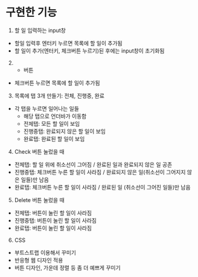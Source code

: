 # 구현한 기능
1. 할 일 입력하는 input창
  - 할일 입력후 엔터키 누르면 목록에 할 일이 추가됨
  - 할 일이 추가(엔터키, 체크버튼 누르기)된 후에는 input창이 초기화됨

2. + 버튼
  - 체크버튼 누르면 목록에 할 일이 추가됨

3. 목록에 탭 3개 만들기: 전체, 진행중, 완료
  - 각 탭을 누르면 일어나는 일들
    - 해당 탭으로 언더바가 이동함
    - 전체탭: 모든 할 일이 보임
    - 진행중탭: 완료되지 않은 할 일이 보임
    - 완료탭: 완료된 할 일이 보임

4. Check 버튼 눌렀을 때
  - 전체탭: 할 일 위에 취소선이 그어짐 / 완료된 일과 완료되지 않은 일 공존
  - 진행중탭: 체크버튼 누른 할 일이 사라짐 / 완료되지 않은 일(취소선이 그어지지 않은 일들)만 남음
  - 완료탭: 체크버튼 누른 할 일이 사라짐 / 완료된 일 (취소선이 그어진 일들)만 남음

5. Delete 버튼 눌렀을 때 
  - 전체탭: 버튼이 눌린 할 일이 사라짐
  - 진행중탭: 버튼이 눌린 할 일이 사라짐
  - 완료탭: 버튼이 눌린 할 일이 사라짐

6. CSS
  - 부트스트랩 이용해서 꾸미기
  - 반응형 웹 디자인 적용
  - 버튼 디자인, 가운데 정렬 등 좀 더 예쁘게 꾸미기
